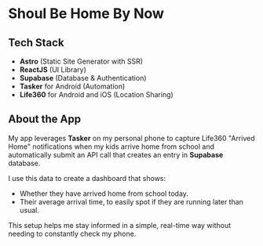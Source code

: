 # Shoul Be Home By Now

## Tech Stack
- **Astro** (Static Site Generator with SSR)
- **ReactJS** (UI Library)
- **Supabase** (Database & Authentication)
- **Tasker** for Android (Automation)
- **Life360** for Android and iOS (Location Sharing)

## About the App
My app leverages **Tasker** on my personal phone to capture Life360 "Arrived Home" notifications when my kids arrive home from school and automatically submit an API call that creates an entry in **Supabase** database. 

I use this data to create a dashboard that shows:
- Whether they have arrived home from school today.
- Their average arrival time, to easily spot if they are running later than usual.

This setup helps me stay informed in a simple, real-time way without needing to constantly check my phone.
